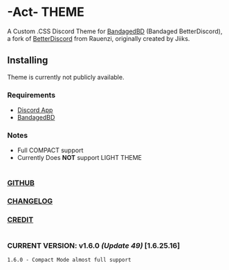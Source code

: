 # -Act- THEME

A Custom .CSS Discord Theme for [BandagedBD](https://rauenzi.github.io/BetterDiscordApp/) (Bandaged BetterDiscord), a fork of [BetterDiscord](https://github.com/Jiiks/BetterDiscordApp) from Rauenzi, originally created by Jiiks. 

## Installing
Theme is currently not publicly available.

### Requirements
* [Discord App](https://discordapp.com/download/)
* [BandagedBD](https://rauenzi.github.io/BetterDiscordApp/)

### Notes
* Full COMPACT support
* Currently Does __NOT__ support LIGHT THEME

#
### [GITHUB](https://github.com/Actarr/Act/)
### [CHANGELOG](https://actarr.github.io/Act/text/changelog.txt)
### [CREDIT](https://actarr.github.io/Act/text/credit.txt)

#
### CURRENT VERSION: v1.6.0 *(Update 49)* [1.6.25.16]
```
1.6.0 - Compact Mode almost full support
```
